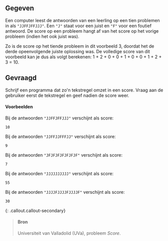 ## Gegeven

Een computer leest de antwoorden van een leerling op een tien problemen in als `"JJFFJFFJJJ"`. Een `"J"` staat voor een juist en `"F"` voor een foutief antwoord. De score op een probleem hangt af van het score op het vorige probleem (indien het ook juist was).

Zo is de score op het tiende probleem in dit voorbeeld 3, doordat het de derde opeenvolgende juiste oplossing was. De volledige score van dit voorbeeld kan je dus als volgt berekenen: 1 + 2 + 0 + 0 + 1 + 0 + 0 + 1 + 2 + 3 = 10.

## Gevraagd
Schrijf een programma dat zo'n tekstregel omzet in een score. Vraag aan de gebruiker eerst de tekstregel en geef nadien de score weer.

#### Voorbeelden

Bij de antwoorden `"JJFFJFFJJJ"` verschijnt als score:
```
10
```

Bij de antwoorden `"JJFFJJFFFJJ"` verschijnt als score:
```
9
```

Bij de antwoorden `"JFJFJFJFJFJFJF"` verschijnt als score:
```
7
```

Bij de antwoorden `"JJJJJJJJJJ"` verschijnt als score:
```
55
```

Bij de antwoorden `"JJJJFJJJJFJJJJF"` verschijnt als score:
```
30
```

{: .callout.callout-secondary}
>#### Bron
> Universiteit van Valladolid (UVa), probleem *Score*.

